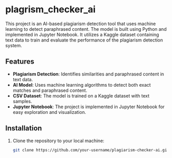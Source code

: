 # plagrism_checker_ai


This project is an AI-based plagiarism detection tool that uses machine learning to detect paraphrased content. The model is built using Python and implemented in Jupyter Notebook. It utilizes a Kaggle dataset containing text data to train and evaluate the performance of the plagiarism detection system.

## Features

- **Plagiarism Detection**: Identifies similarities and paraphrased content in text data.
- **AI Model**: Uses machine learning algorithms to detect both exact matches and paraphrased content.
- **CSV Dataset**: The model is trained on a Kaggle dataset with text samples.
- **Jupyter Notebook**: The project is implemented in Jupyter Notebook for easy exploration and visualization.

## Installation

1. Clone the repository to your local machine:
   ```bash
   git clone https://github.com/your-username/plagiarism-checker-ai.git
